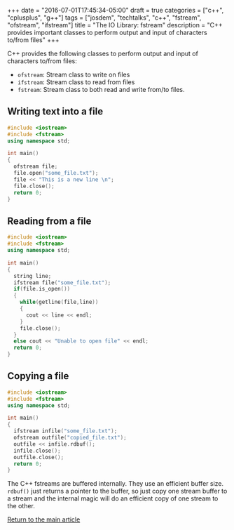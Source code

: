 +++
date = "2016-07-01T17:45:34-05:00"
draft = true
categories = ["c++", "cplusplus", "g++"]
tags = ["josdem", "techtalks", "c++", "fstream", "ofstream", "ifstream"]
title = "The IO Library: fstream"
description = "C++ provides important classes to perform output and input of characters to/from files"
+++

C++ provides the following classes to perform output and input of characters to/from files:

* `ofstream`: Stream class to write on files
* `ifstream`: Stream class to read from files
* `fstream`: Stream class to both read and write from/to files.

## Writing text into a file

```c++
#include <iostream>
#include <fstream>
using namespace std;

int main()
{
  ofstream file;
  file.open("some_file.txt");
  file << "This is a new line \n";
  file.close();
  return 0;
}
```

## Reading from a file

```c++
#include <iostream>
#include <fstream>
using namespace std;

int main()
{
  string line;
  ifstream file("some_file.txt");
  if(file.is_open())
  {
    while(getline(file,line))
    {
      cout << line << endl;
    }
    file.close();
  }
  else cout << "Unable to open file" << endl;
  return 0;
}
```

## Copying a file

```c++
#include <iostream>
#include <fstream>
using namespace std;

int main()
{
  ifstream infile("some_file.txt");
  ofstream outfile("copied_file.txt");
  outfile << infile.rdbuf();
  infile.close();
  outfile.close();
  return 0;
}
```

The C++ fstreams are buffered internally. They use an efficient buffer size. `rdbuf()` just returns a pointer to the buffer, so just copy one stream buffer to a stream and the internal magic will do an efficient copy of one stream to the other.


[Return to the main article](/techtalk/c++)
